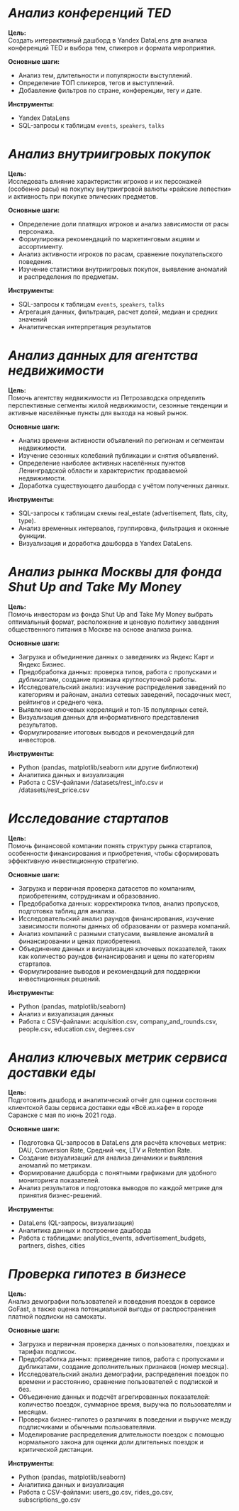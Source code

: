 # ***Анализ конференций TED***

**Цель:**  
Создать интерактивный дашборд в Yandex DataLens для анализа конференций TED и выбора тем, спикеров и формата мероприятия.  

**Основные шаги:**  
- Анализ тем, длительности и популярности выступлений.  
- Определение ТОП спикеров, тегов и выступлений.  
- Добавление фильтров по стране, конференции, тегу и дате.  

**Инструменты:**  
- Yandex DataLens  
- SQL-запросы к таблицам `events`, `speakers`, `talks`

# ***Анализ внутриигровых покупок***

**Цель:**  
Исследовать влияние характеристик игроков и их персонажей (особенно расы) на покупку внутриигровой валюты «райские лепестки» и активность при покупке эпических предметов.

**Основные шаги:**  
- Определение доли платящих игроков и анализ зависимости от расы персонажа.
- Формулировка рекомендаций по маркетинговым акциям и ассортименту.
- Анализ активности игроков по расам, сравнение покупательского поведения.
- Изучение статистики внутриигровых покупок, выявление аномалий и распределения по предметам. 

**Инструменты:**   
- SQL-запросы к таблицам `events`, `speakers`, `talks`
- Агрегация данных, фильтрация, расчет долей, медиан и средних значений
- Аналитическая интерпретация результатов

# ***Анализ данных для агентства недвижимости***

**Цель:**  
Помочь агентству недвижимости из Петрозаводска определить перспективные сегменты жилой недвижимости, сезонные тенденции и активные населённые пункты для выхода на новый рынок.

**Основные шаги:**  
- Анализ времени активности объявлений по регионам и сегментам недвижимости.
- Изучение сезонных колебаний публикации и снятия объявлений.
- Определение наиболее активных населённых пунктов Ленинградской области и характеристик продаваемой недвижимости.
- Доработка существующего дашборда с учётом полученных данных.

**Инструменты:**   
- SQL-запросы к таблицам схемы real_estate (advertisement, flats, city, type).
- Анализ временных интервалов, группировка, фильтрация и оконные функции.
- Визуализация и доработка дашборда в Yandex DataLens.

# ***Анализ рынка Москвы для фонда Shut Up and Take My Money***

**Цель:**  
Помочь инвесторам из фонда Shut Up and Take My Money выбрать оптимальный формат, расположение и ценовую политику заведения общественного питания в Москве на основе анализа рынка.

**Основные шаги:**  
- Загрузка и объединение данных о заведениях из Яндекс Карт и Яндекс Бизнес.
- Предобработка данных: проверка типов, работа с пропусками и дубликатами, создание признака круглосуточной работы.
- Исследовательский анализ: изучение распределения заведений по категориям и районам, анализ сетевых заведений, посадочных мест, рейтингов и среднего чека.
- Выявление ключевых корреляций и топ-15 популярных сетей.
- Визуализация данных для информативного представления результатов.
- Формулирование итоговых выводов и рекомендаций для инвесторов.

**Инструменты:**   
- Python (pandas, matplotlib/seaborn или другие библиотеки)
- Аналитика данных и визуализация
- Работа с CSV-файлами /datasets/rest_info.csv и /datasets/rest_price.csv

# ***Исследование стартапов***

**Цель:**  
Помочь финансовой компании понять структуру рынка стартапов, особенности финансирования и приобретения, чтобы сформировать эффективную инвестиционную стратегию.

**Основные шаги:**  
- Загрузка и первичная проверка датасетов по компаниям, приобретениям, сотрудникам и образованию.
- Предобработка данных: корректировка типов, анализ пропусков, подготовка таблиц для анализа.
- Исследовательский анализ раундов финансирования, изучение зависимости полноты данных об образовании от размера компаний.
- Анализ компаний с разными статусами, выявление аномалий в финансировании и ценах приобретения.
- Объединение данных и визуализация ключевых показателей, таких как количество раундов финансирования и цены по категориям стартапов.
- Формулирование выводов и рекомендаций для поддержки инвестиционных решений.

**Инструменты:**   
- Python (pandas, matplotlib/seaborn)
- Анализ и визуализация данных
- Работа с CSV-файлами: acquisition.csv, company_and_rounds.csv, people.csv, education.csv, degrees.csv

# ***Анализ ключевых метрик сервиса доставки еды***

**Цель:**  
Подготовить дашборд и аналитический отчёт для оценки состояния клиентской базы сервиса доставки еды «Всё.из.кафе» в городе Саранске с мая по июнь 2021 года.

**Основные шаги:**  
- Подготовка QL-запросов в DataLens для расчёта ключевых метрик: DAU, Conversion Rate, Средний чек, LTV и Retention Rate.
- Создание визуализаций для анализа динамики и выявления аномалий по метрикам.
- Формирование дашборда с понятными графиками для удобного мониторинга показателей.
- Анализ результатов и подготовка выводов по каждой метрике для принятия бизнес-решений.

**Инструменты:**   
- DataLens (QL-запросы, визуализация)
- Аналитика данных и построение дашборда
- Работа с таблицами: analytics_events, advertisement_budgets, partners, dishes, cities

# ***Проверка гипотез в бизнесе***

**Цель:**  
Анализ демографии пользователей и поведения поездок в сервисе GoFast, а также оценка потенциальной выгоды от распространения платной подписки на самокаты.

**Основные шаги:**  
- Загрузка и первичная проверка данных о пользователях, поездках и тарифах подписок.
- Предобработка данных: приведение типов, работа с пропусками и дубликатами, создание дополнительных признаков (номер месяца).
- Исследовательский анализ демографии, распределения поездок по времени и расстоянию, сравнение пользователей с подпиской и без.
- Объединение данных и подсчёт агрегированных показателей: количество поездок, суммарное время, выручка по пользователям и месяцам.
- Проверка бизнес-гипотез о различиях в поведении и выручке между подписчиками и обычными пользователями.
- Моделирование распределения длительности поездок с помощью нормального закона для оценки доли длительных поездок и критической дистанции.

**Инструменты:**   
- Python (pandas, matplotlib/seaborn)
- Аналитика данных и визуализация
- Работа с CSV-файлами: users_go.csv, rides_go.csv, subscriptions_go.csv
